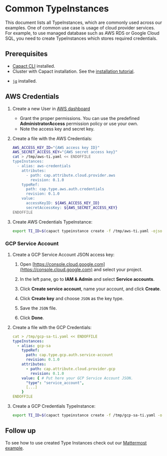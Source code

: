# Common TypeInstances

This document lists all TypeInstances, which are commonly used across our examples. One of common use case is usage of cloud provider services. For example, to use managed database such as AWS RDS or Google Cloud SQL, you need to create TypeInstances which stores required credentials.

## Prerequisites
* [Capact CLI](../cli/getting-started.mdx) installed.
* Cluster with Capact installation. See the [installation tutorial](../installation/local.md). 
- [`jq`](https://stedolan.github.io/jq/download/) installed.

## AWS Credentials

1. Create a new User in [AWS dashboard](https://console.aws.amazon.com/iamv2/home?#/users)

   - Grant the proper permissions. You can use the predefined **AdministratorAccess** permission policy or use your own.
   - Note the access key and secret key.

1. Create a file with the AWS Credentials:

    ```bash
    AWS_ACCESS_KEY_ID="{AWS access key ID}"
    AWS_SECRET_ACCESS_KEY="{AWS secret access key}"
    cat > /tmp/aws-ti.yaml << ENDOFFILE
    typeInstances:
      - alias: aws-credentials
        attributes:
          - path: cap.attribute.cloud.provider.aws
            revision: 0.1.0
        typeRef:
          path: cap.type.aws.auth.credentials
          revision: 0.1.0
        value:
          accessKeyID: ${AWS_ACCESS_KEY_ID}
          secretAccessKey: ${AWS_SECRET_ACCESS_KEY}
    ENDOFFILE
    ```

1. Create AWS Credentials TypeInstance:

    ```bash
    export TI_ID=$(capact typeinstance create -f /tmp/aws-ti.yaml -ojson | jq -r '.[].id')
    ```

### GCP Service Account

1. Create a GCP Service Account JSON access key:
   
   1. Open [https://console.cloud.google.com](https://console.cloud.google.com) and select your project.
   
   2. In the left pane, go to **IAM & Admin** and select **Service accounts**.
   
   3. Click **Create service account**, name your account, and click **Create**.
   
   4. Click **Create key** and choose `JSON` as the key type.
   
   5. Save the `JSON` file.
   
   6. Click **Done**.

1. Create a file with the GCP Credentials:

    ```yaml
    cat > /tmp/gcp-sa-ti.yaml << ENDOFFILE
    typeInstances:
      - alias: gcp-sa
        typeRef:
          path: cap.type.gcp.auth.service-account
          revision: 0.1.0
        attributes:
          - path: cap.attribute.cloud.provider.gcp
            revision: 0.1.0
        value: { # Put here your GCP Service Account JSON.
          "type": "service_account",
          [...]
        }
    ENDOFFILE
    ```

1. Create a GCP Credentials TypeInstance:
    ```bash
    export TI_ID=$(capact typeinstance create -f /tmp/gcp-sa-ti.yaml -ojson | jq -r '.[].id')
    ```


## Follow up

To see how to use created Type Instances check out our [Mattermost example](mattermost-installation.md).
